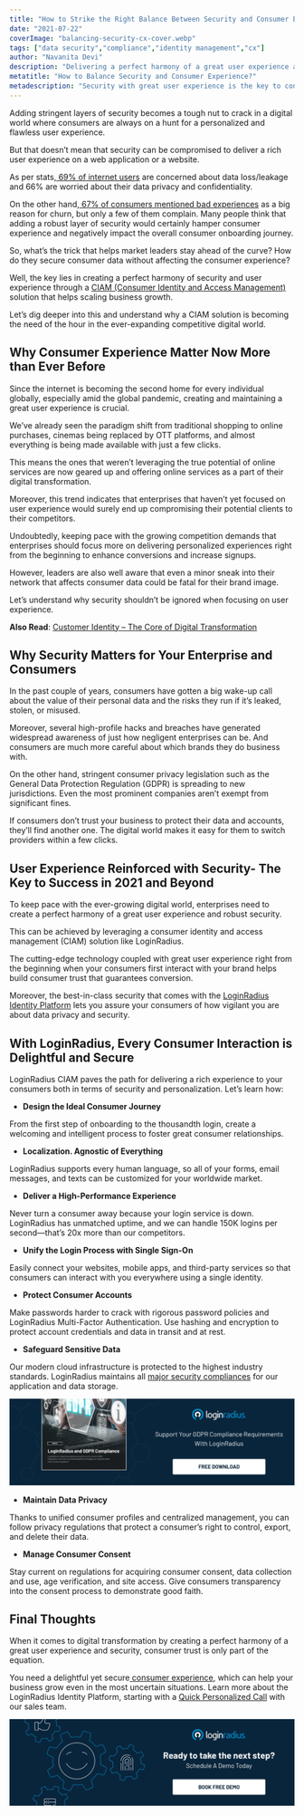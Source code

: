 ```yaml
---
title: "How to Strike the Right Balance Between Security and Consumer Experience"
date: "2021-07-22"
coverImage: "balancing-security-cx-cover.webp"
tags: ["data security","compliance","identity management","cx"]
author: "Navanita Devi"
description: "Delivering a perfect harmony of a great user experience along with the highest level of security is crucial today. Let’s learn why a great user experience shouldn’t be compromised for security and how LoginRadius helps enterprises create great personalized user experiences reinforced by strict security."
metatitle: "How to Balance Security and Consumer Experience?"
metadescription: "Security with great user experience is the key to consumer success. This post portrays the importance of both aspects along with the benefits of a CIAM."
---
```


Adding stringent layers of security becomes a tough nut to crack in a digital world where consumers are always on a hunt for a personalized and flawless user experience.

But that doesn’t mean that security can be compromised to deliver a rich user experience on a web application or a website.

As per stats,[ 69% of internet users](https://www.statista.com/statistics/1172265/biggest-cloud-security-concerns-in-2020/) are concerned about data loss/leakage and 66% are worried about their data privacy and confidentiality.

On the other hand,[ 67% of consumers mentioned bad experiences](https://www.huffpost.com/entry/50-important-customer-exp_b_8295772?ec_carp=6823990201176436044) as a big reason for churn, but only a few of them complain. Many people think that adding a robust layer of security would certainly hamper consumer experience and negatively impact the overall consumer onboarding journey.

So, what’s the trick that helps market leaders stay ahead of the curve? How do they secure consumer data without affecting the consumer experience?

Well, the key lies in creating a perfect harmony of security and user experience through a [CIAM (Consumer Identity and Access Management)](https://www.loginradius.com/blog/identity/customer-identity-and-access-management/) solution that helps scaling business growth.

Let’s dig deeper into this and understand why a CIAM solution is becoming the need of the hour in the ever-expanding competitive digital world.


## Why Consumer Experience Matter Now More than Ever Before

Since the internet is becoming the second home for every individual globally, especially amid the global pandemic, creating and maintaining a great user experience is crucial.

We’ve already seen the paradigm shift from traditional shopping to online purchases, cinemas being replaced by OTT platforms, and almost everything is being made available with just a few clicks.

This means the ones that weren’t leveraging the true potential of online services are now geared up and offering online services as a part of their digital transformation.

Moreover, this trend indicates that enterprises that haven’t yet focused on user experience would surely end up compromising their potential clients to their competitors.

Undoubtedly, keeping pace with the growing competition demands that enterprises should focus more on delivering personalized experiences right from the beginning to enhance conversions and increase signups.

However, leaders are also well aware that even a minor sneak into their network that affects consumer data could be fatal for their brand image.

Let’s understand why security shouldn’t be ignored when focusing on user experience.

**Also Read**: [Customer Identity – The Core of Digital Transformation](https://www.loginradius.com/resource/customer-identity-the-core-of-digital-transformation/)


## Why Security Matters for Your Enterprise and Consumers

In the past couple of years, consumers have gotten a big wake-up call about the value of their personal data and the risks they run if it’s leaked, stolen, or misused.

Moreover, several high-profile hacks and breaches have generated widespread awareness of just how negligent enterprises can be. And consumers are much more careful about which brands they do business with.

On the other hand, stringent consumer privacy legislation such as the General Data Protection Regulation (GDPR) is spreading to new jurisdictions. Even the most prominent companies aren’t exempt from significant fines.

If consumers don’t trust your business to protect their data and accounts, they’ll find another one. The digital world makes it easy for them to switch providers within a few clicks.


## User Experience Reinforced with Security- The Key to Success in 2021 and Beyond

To keep pace with the ever-growing digital world, enterprises need to create a perfect harmony of a great user experience and robust security.

This can be achieved by leveraging a consumer identity and access management (CIAM) solution like LoginRadius.

The cutting-edge technology coupled with great user experience right from the beginning when your consumers first interact with your brand helps build consumer trust that guarantees conversion.

Moreover, the best-in-class security that comes with the [LoginRadius Identity Platform](https://www.loginradius.com/) lets you assure your consumers of how vigilant you are about data privacy and security.


## With LoginRadius, Every Consumer Interaction is Delightful and Secure

LoginRadius CIAM paves the path for delivering a rich experience to your consumers both in terms of security and personalization. Let’s learn how:



* **Design the Ideal Consumer Journey**

From the first step of onboarding to the thousandth login, create a welcoming and intelligent process to foster great consumer relationships.



* **Localization. Agnostic of Everything**

LoginRadius supports every human language, so all of your forms, email messages, and texts can be customized for your worldwide market.



* **Deliver a High-Performance Experience**

Never turn a consumer away because your login service is down. LoginRadius has unmatched uptime, and we can handle 150K logins per second—that’s 20x more than our competitors.



* **Unify the Login Process with Single Sign-On**

Easily connect your websites, mobile apps, and third-party services so that consumers can interact with you everywhere using a single identity.



* **Protect Consumer Accounts**

Make passwords harder to crack with rigorous password policies and LoginRadius Multi-Factor Authentication. Use hashing and encryption to protect account credentials and data in transit and at rest.

* **Safeguard Sensitive Data**

Our modern cloud infrastructure is protected to the highest industry standards. LoginRadius maintains all [major security compliances](https://www.loginradius.com/compliances-list/) for our application and data storage. 

[![EB-GDPR-comp](EB-GDPR-comp.webp)](https://www.loginradius.com/resource/loginradius-and-gdpr-compliance/)

* **Maintain Data Privacy**

Thanks to unified consumer profiles and centralized management, you can follow privacy regulations that protect a consumer’s right to control, export, and delete their data.



* **Manage Consumer Consent**

Stay current on regulations for acquiring consumer consent, data collection and use, age verification, and site access. Give consumers transparency into the consent process to demonstrate good faith.


## Final Thoughts

When it comes to digital transformation by creating a perfect harmony of a great user experience and security, consumer trust is only part of the equation.

You need a delightful yet secure[ consumer experience](https://www.loginradius.com/customer-experience-solutions), which can help your business grow even in the most uncertain situations. Learn more about the LoginRadius Identity Platform, starting with a [Quick Personalized Call](https://www.loginradius.com/contact-sales/) with our sales team.



[![book-a-demo-loginradius](../../assets/book-a-demo-loginradius.webp)](https://www.loginradius.com/contact-us?utm_source=blog&utm_medium=web&utm_campaign=balancing-security-cx)